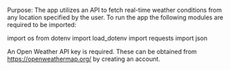 Purpose:
The app utilizes an API to fetch real-time weather conditions from any location specified by the user. 
To run the app the following modules are required to be imported:

import os
from dotenv import load_dotenv
import requests
import json

An Open Weather API key is required. These can be obtained from https://openweathermap.org/ by creating an account. 


